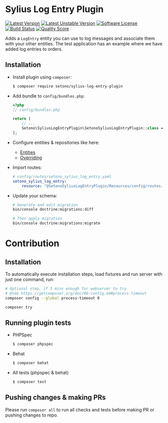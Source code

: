 # Sylius Log Entry Plugin

[![Latest Version][ico-version]][link-packagist]
[![Latest Unstable Version][ico-unstable-version]][link-packagist]
[![Software License][ico-license]](LICENSE)
[![Build Status][ico-github-actions]][link-github-actions]
[![Quality Score][ico-code-quality]][link-code-quality]

Adds a `LogEntry` entity you can use to log messages and associate them with your other entities.
The test application has an example where we have added log entries to orders.

## Installation

* Install plugin using `composer`:

    ```bash
    $ composer require setono/sylius-log-entry-plugin
    ```

* Add bundle to `config/bundles.php`:

    ```php
    <?php
    // config/bundles.php
    
    return [
        // ...
        Setono\SyliusLogEntryPlugin\SetonoSyliusLogEntryPlugin::class => ['all' => true],
    ];
    ```

* Configure entities & repositories like here:
  
    * [Entities](tests/Application/Entity)
    * [Overriding](tests/Application/config/packages/setono_sylius_log_entry.yaml)

* Import routes:

    ```yaml
    # config/routes/setono_sylius_log_entry.yaml
    setono_sylius_log_entry:
        resource: "@SetonoSyliusLogEntryPlugin/Resources/config/routes.yaml"
    ```

* Update your schema:

    ```bash
    # Generate and edit migration
    bin/console doctrine:migrations:diff

    # Then apply migration
    bin/console doctrine:migrations:migrate
    ```

# Contribution

## Installation

To automatically execute installation steps, load fixtures 
and run server with just one command, run:

```bash
# Optional step, if 5 mins enough for webserver to try
# @see https://getcomposer.org/doc/06-config.md#process-timeout
composer config --global process-timeout 0

composer try
```

## Running plugin tests

  - PHPSpec

    ```bash
    $ composer phpspec
    ```

  - Behat

    ```bash
    $ composer behat
    ```

  - All tests (phpspec & behat)

    ```bash
    $ composer test
    ```
    
## Pushing changes & making PRs

Please run `composer all` to run all checks and tests before making PR or pushing changes to repo.

[ico-version]: https://poser.pugx.org/setono/sylius-log-entry-plugin/v/stable
[ico-unstable-version]: https://poser.pugx.org/setono/sylius-log-entry-plugin/v/unstable
[ico-license]: https://poser.pugx.org/setono/sylius-log-entry-plugin/license
[ico-github-actions]: https://github.com/Setono/SyliusLogEntryPlugin/workflows/Build/badge.svg
[ico-code-quality]: https://img.shields.io/scrutinizer/g/Setono/SyliusLogEntryPlugin.svg?style=flat-square

[link-packagist]: https://packagist.org/packages/setono/sylius-log-entry-plugin
[link-github-actions]: https://github.com/Setono/SyliusLogEntryPlugin/actions
[link-code-quality]: https://scrutinizer-ci.com/g/Setono/SyliusLogEntryPlugin
